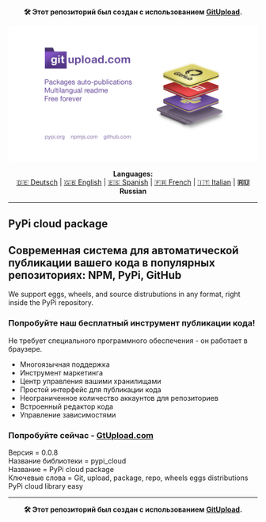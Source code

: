 <p align="center"><b>🛠️ Этот репозиторий был создан с использованием <a href="https://gitupload.com">GitUpload</a>.</b></p>
<p align="center"><a href="https://gitupload.com"><img src="https://github.com/markolofsen/pypi_cloud//blob/master/.banners/banner_ru.jpg?raw=1" /></a></p>
<p align="center"><b>Languages:</b><br /><a href="https://github.com/markolofsen/pypi_cloud/blob/master/README_de.md">🇩🇪 Deutsch</a> | <a href="https://github.com/markolofsen/pypi_cloud/blob/master/README.md">🇬🇧 English</a> | <a href="https://github.com/markolofsen/pypi_cloud/blob/master/README_es.md">🇪🇸 Spanish</a> | <a href="https://github.com/markolofsen/pypi_cloud/blob/master/README_fr.md">🇫🇷 French</a> | <a href="https://github.com/markolofsen/pypi_cloud/blob/master/README_it.md">🇮🇹 Italian</a> | <b>🇷🇺 Russian</b></p>

---

## PyPi cloud package
## Современная система для автоматической публикации вашего кода в популярных репозиториях: NPM, PyPi, GitHub

We support eggs, wheels, and source distrubutions in any format, right inside the PyPi repository.

### Попробуйте наш бесплатный инструмент публикации кода!

Не требует специального программного обеспечения - он работает в браузере.

* Многоязычная поддержка
* Инструмент маркетинга
* Центр управления вашими хранилищами
* Простой интерфейс для публикации кода
* Неограниченное количество аккаунтов для репозиториев
* Встроенный редактор кода
* Управление зависимостями

### Попробуйте сейчас - <a href="https://gitupload.com">GtUpload.com</a>

Версия = 0.0.8 <br />
Название библиотеки = pypi_cloud <br />
Название = PyPi cloud package <br />
Ключевые слова = Git,  upload,  package,  repo, wheels eggs distributions PyPi cloud library easy <br />

---

<p align="center"><b>🛠️ Этот репозиторий был создан с использованием <a href="https://gitupload.com">GitUpload</a>.</b></p>